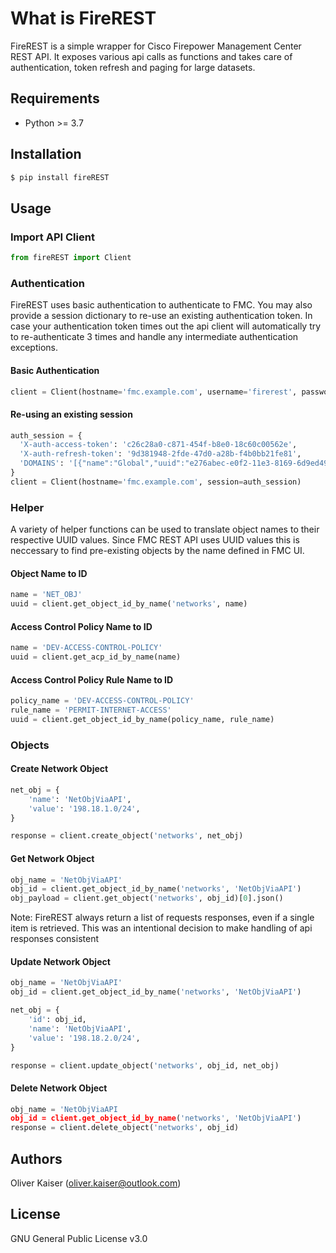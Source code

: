 # What is FireREST

FireREST is a simple wrapper for Cisco Firepower Management Center REST API. It exposes various api calls
as functions and takes care of authentication, token refresh and paging for large datasets.

## Requirements 

* Python >= 3.7

## Installation

```bash
$ pip install fireREST
```

## Usage

### Import API Client

```python
from fireREST import Client
```

### Authentication

FireREST uses basic authentication to authenticate to FMC. You may also provide a session dictionary
to re-use an existing authentication token. In case your authentication token times out the api client
will automatically try to re-authenticate 3 times and handle any intermediate authentication exceptions.

#### Basic Authentication

```python
client = Client(hostname='fmc.example.com', username='firerest', password='Cisco123')
```

#### Re-using an existing session

```python
auth_session = {
  'X-auth-access-token': 'c26c28a0-c871-454f-b8e0-18c60c00562e',
  'X-auth-refresh-token': '9d381948-2fde-47d0-a28b-f4b0bb21fe81',
  'DOMAINS': '[{"name":"Global","uuid":"e276abec-e0f2-11e3-8169-6d9ed49b625f"}, {"name":"Global/Devel","uuid":"61e913a3-4bd6-7bde-54b6-000000000000"}]',
}
client = Client(hostname='fmc.example.com', session=auth_session)
```

### Helper

A variety of helper functions can be used to translate object names to their respective UUID values. Since FMC REST API uses UUID values this is neccessary
to find pre-existing objects by the name defined in FMC UI.

#### Object Name to ID

```python
name = 'NET_OBJ'
uuid = client.get_object_id_by_name('networks', name)
```

#### Access Control Policy Name to ID

```python
name = 'DEV-ACCESS-CONTROL-POLICY'
uuid = client.get_acp_id_by_name(name)
```

#### Access Control Policy Rule Name to ID

```python
policy_name = 'DEV-ACCESS-CONTROL-POLICY'
rule_name = 'PERMIT-INTERNET-ACCESS'
uuid = client.get_object_id_by_name(policy_name, rule_name)
```

### Objects

#### Create Network Object

```python
net_obj = { 
    'name': 'NetObjViaAPI',
    'value': '198.18.1.0/24',
}

response = client.create_object('networks', net_obj)
```

#### Get Network Object

```python
obj_name = 'NetObjViaAPI'
obj_id = client.get_object_id_by_name('networks', 'NetObjViaAPI')
obj_payload = client.get_object('networks', obj_id)[0].json()
```

Note: FireREST always return a list of requests responses, even if a single item is retrieved. This
was an intentional decision to make handling of api responses consistent

#### Update Network Object

```python
obj_name = 'NetObjViaAPI'
obj_id = client.get_object_id_by_name('networks', 'NetObjViaAPI')

net_obj = {
    'id': obj_id,
    'name': 'NetObjViaAPI',
    'value': '198.18.2.0/24',
}

response = client.update_object('networks', obj_id, net_obj)
```

#### Delete Network Object

```python
obj_name = 'NetObjViaAPI
obj_id = client.get_object_id_by_name('networks', 'NetObjViaAPI')
response = client.delete_object('networks', obj_id)
```


## Authors 

Oliver Kaiser (oliver.kaiser@outlook.com)

## License

GNU General Public License v3.0
